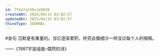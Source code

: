 ```yaml
---
id: 7f4a7a339c1e9020
createdAt: 2025/04/15 03:02:57
updatedAt: 2025/04/15 03:02:57
thinoType: JOURNAL
---
```

#金句 沉默是有重量的。当它逐渐累积，终究会像细沙一样没过每个人的咽喉。

——《1987宇宙组曲-偶然的诗》